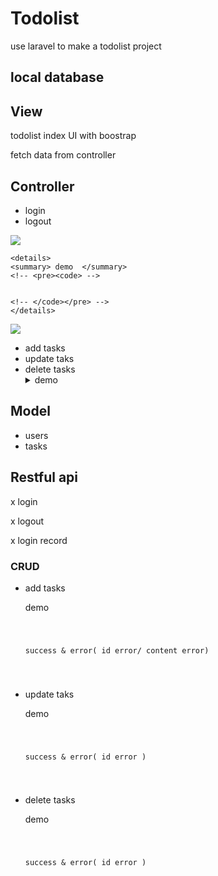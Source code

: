 # Todolist 
use laravel to make a todolist project



## local database 


## View
todolist index UI with boostrap

fetch data from controller

## Controller 

- login 
- logout 

![](https://github.com/kiddchantw/todolistLaravelTest/blob/master/public/loginAndloginout.gif)

    <details>
    <summary> demo  </summary>
    <!-- <pre><code> -->


    <!-- </code></pre> -->
    </details>

![](https://zh.wikipedia.org/wiki/Google_Lens#/media/File:Google_Lens_-_new_logo.png)



- add tasks 
- update taks
- delete tasks
    <details>
    <summary> demo  </summary>
    <pre><code>
    ![](https://github.com/kiddchantw/todolistLaravelTest/blob/master/public/CRUD.gif)
    </code></pre>
    </details>





## Model 

- users
- tasks


    

## Restful api
x login 

x logout 

x login record

### CRUD
- add tasks 
    <summary> demo  </summary>
    <pre><code>
    
    success & error( id error/ content error)

    </code></pre>
    </details>

- update taks
    <summary> demo  </summary>
    <pre><code>
    
    success & error( id error )
    
    </code></pre>
    </details>
- delete tasks
    <summary> demo  </summary>
    <pre><code>
    
    success & error( id error )
    
    </code></pre>
    </details>










